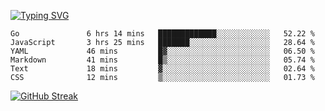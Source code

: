 [![Typing SVG](https://readme-typing-svg.herokuapp.com?duration=4000&lines=Don't+neglect+your+dreams;Don't+work+too+long;Speak+up+for+ideas;Make+friends;Be+happy)](https://git.io/typing-svg)

<!--START_SECTION:waka-->

```text
Go               6 hrs 14 mins   █████████████░░░░░░░░░░░░   52.22 %
JavaScript       3 hrs 25 mins   ███████░░░░░░░░░░░░░░░░░░   28.64 %
YAML             46 mins         █▓░░░░░░░░░░░░░░░░░░░░░░░   06.50 %
Markdown         41 mins         █▒░░░░░░░░░░░░░░░░░░░░░░░   05.74 %
Text             18 mins         ▓░░░░░░░░░░░░░░░░░░░░░░░░   02.64 %
CSS              12 mins         ▒░░░░░░░░░░░░░░░░░░░░░░░░   01.73 %
```

<!--END_SECTION:waka-->

[![GitHub Streak](http://github-readme-streak-stats.herokuapp.com?user=abingcbc&date_format=j%20M%5B%20Y%5D)](https://git.io/streak-stats)



<!--
**Abingcbc/Abingcbc** is a ✨ _special_ ✨ repository because its `README.md` (this file) appears on your GitHub profile.

Here are some ideas to get you started:

- 🔭 I’m currently working on ...
- 🌱 I’m currently learning ...
- 👯 I’m looking to collaborate on ...
- 🤔 I’m looking for help with ...
- 💬 Ask me about ...
- 📫 How to reach me: ...
- 😄 Pronouns: ...
- ⚡ Fun fact: ...

![Top Langs](https://github-readme-stats.vercel.app/api/top-langs/?username=abingcbc&count_private=true)
![Abing's github stats](https://github-readme-stats.vercel.app/api?username=abingcbc&count_private=true&show_icons=true&theme=dark)

-->

